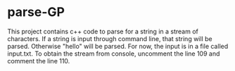 parse-GP
========
This project contains c++ code to parse for a string in a stream of characters.
If a string is input through command line, that string will be parsed. Otherwise "hello" will be parsed.
For now, the input is in a file called input.txt.
To obtain the stream from console, uncomment the line 109 and comment the line 110.
